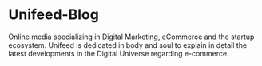 <h1>Unifeed-Blog</h1>
<p>Online media specializing in Digital Marketing, eCommerce and the startup ecosystem. Unifeed is dedicated in body and soul to explain in detail the latest developments in the Digital Universe regarding e-commerce.</p>

